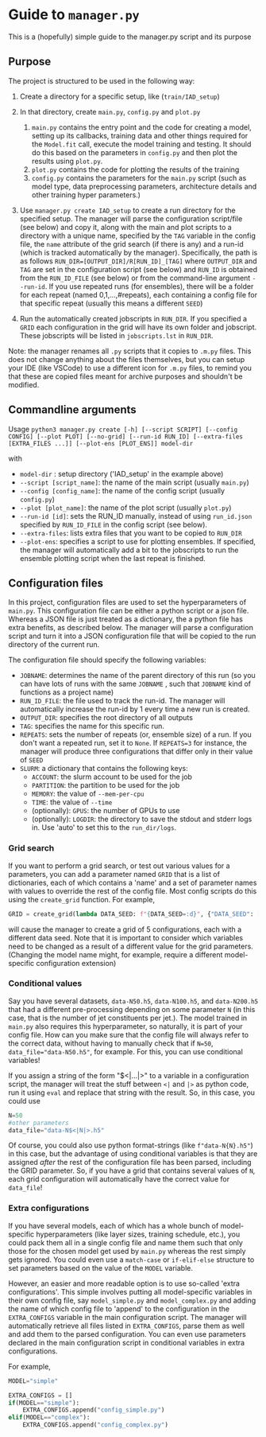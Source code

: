 # Guide to `manager.py`

This is a (hopefully) simple guide to the manager.py script and its purpose

## Purpose

The project is structured to be used in the following way:

1. Create a directory for a specific setup, like (`train/IAD_setup`)
2. In that directory, create `main.py`, `config.py` and `plot.py`
   1. `main.py` contains the entry point and the code for creating a model, setting up its callbacks, training data and other things required for the `Model.fit` call, execute the model training and testing. It should do this based on the parameters in `config.py` and then plot the results using `plot.py`. 
   2. `plot.py` contains the code for plotting the results of the training
   3. `config.py` contains the parameters for the `main.py` script (such as model type, data preprocessing parameters, architecture details and other training hyper parameters.) 

3. Use `manager.py create IAD_setup` to create a run directory for the specified setup. The manager will parse the configuration script/file (see below) and copy it, along with the main and plot scripts to a directory with a unique name, specified by the `TAG` variable in the config file, the `name` attribute of the grid search (if there is any) and a run-id (which is tracked automatically by the manager). Specifically, the path is as follows `RUN_DIR=[OUTPUT_DIR]/R[RUN_ID]_[TAG]` where `OUTPUT_DIR` and `TAG` are set in the configuration script (see below) and `RUN_ID` is obtained from the `RUN_ID_FILE` (see below) or from the command-line argument `--run-id`. If you use repeated runs (for ensembles), there will be a folder for each repeat (named 0,1,...,#repeats), each containing a config file for that specific repeat (usually this means a different `SEED`)
4. Run the automatically created jobscripts in `RUN_DIR`. If you specified a `GRID` each configuration in the grid will have its own folder and jobscript. These jobscripts will be listed in `jobscripts.lst` in `RUN_DIR`. 

Note: the manager renames all `.py` scripts that it copies to `.m.py` files. This does not change anything about the files themselves, but you can setup your IDE (like VSCode) to use a different icon for `.m.py` files, to remind you that these are copied files meant for archive purposes and shouldn't be modified.

## Commandline arguments

Usage `python3 manager.py create [-h] [--script SCRIPT] [--config CONFIG] [--plot PLOT] [--no-grid] [--run-id RUN_ID] [--extra-files [EXTRA_FILES ...]] [--plot-ens [PLOT_ENS]] model-dir`

with 

- `model-dir` : setup directory ('IAD_setup' in the example above)
- `--script [script_name]`: the name of the main script (usually `main.py`)
- `--config [config_name]`: the name of the config script (usually `config.py`)
- `--plot [plot_name]`: the name of the plot script (usually `plot.py`)
- `--run-id [id]`: sets the RUN_ID manually, instead of using `run_id.json` specified by `RUN_ID_FILE` in the config script (see below).
- `--extra-files`: lists extra files that you want to be copied to `RUN_DIR`
- `--plot-ens`: specifies a script to use for plotting ensembles. If specified, the manager will automatically add a bit to the jobscripts to run the ensemble plotting script when the last repeat is finished.

## Configuration files

In this project, configuration files are used to set the hyperparameters of `main.py`. This configuration file can be either a python script or a json file. Whereas a JSON file is just treated as a dictionary, the a python file has extra benefits, as described below. The manager will parse a configuration script and turn it into a JSON configuration file that will be copied to the run directory of the current run.

The configuration file should specify the following variables:

- `JOBNAME`: determines the name of the parent directory of this run (so you can have lots of runs with the same `JOBNAME` , such that `JOBNAME` kind of functions as a project name)
- `RUN_ID_FILE`: the file used to track the run-id. The manager will automatically increase the run-id by 1 every time a new run is created.
- `OUTPUT_DIR`: specifies the root directory of all outputs
- `TAG`: specifies the name for this specific run.
- `REPEATS`: sets the number of repeats (or, ensemble size) of a run. If you don't want a repeated run, set it to `None`. If `REPEATS=3` for instance, the manager will produce three configurations that differ only in their value of `SEED`
- `SLURM`: a dictionary that contains the following keys:
  - `ACCOUNT`: the slurm account to be used for the job
  - `PARTITION`: the partition to be used for the job
  - `MEMORY`: the value of `--mem-per-cpu`
  - `TIME`: the value of `--time`
  - (optionally): `GPUS`: the number of GPUs to use
  - (optionally): `LOGDIR`: the directory to save the stdout and stderr logs in. Use 'auto' to set this to the `run_dir/logs`.

### Grid search

If you want to perform a grid search, or test out various values for a parameters, you can add a parameter named `GRID` that is a list of dictionaries, each of which contains a 'name' and a set of parameter names with values to override the rest of the config file. Most config scripts do this using the `create_grid` function. For example,

```python
GRID = create_grid(lambda DATA_SEED: f"{DATA_SEED=:d}", {"DATA_SEED": [0,1,2,3,4]})
```

will cause the manager to create a grid of 5 configurations, each with a different data seed. Note that it is important to consider which variables need to be changed as a result of a different value for the grid parameters. (Changing the model name might, for example, require a different model-specific configuration extension)

### Conditional values

Say you have several datasets, `data-N50.h5`, `data-N100.h5`, and `data-N200.h5`  that had a different pre-processing depending on some parameter `N` (in this case, that is the number of jet constituents per jet.). The model trained in `main.py` also requires this hyperparameter, so naturally, it is part of your config file. How can you make sure that the config file will always refer to the correct data, without having to manually check that if `N=50`, `data_file="data-N50.h5"`, for example. For this, you can use conditional variables!

If you assign a string of the form "$<|...|>" to a variable in a configuration script, the manager will treat the stuff between `<|` and `|>` as python code, run it using `eval` and replace that string with the result. So, in this case, you could use

```python
N=50
#other parameters
data_file="data-N$<|N|>.h5"
```

Of course, you could also use python format-strings (like `f"data-N{N}.h5"`) in this case, but the advantage of using conditional variables is that they are assigned _after_ the rest of the configuration file has been parsed, including the GRID parameter. So, if you have a grid that contains several values of `N`, each grid configuration will automatically have the correct value for `data_file`!

### Extra configurations

If you have several models, each of which has a whole bunch of model-specific hyperparameters (like layer sizes, training schedule, etc.), you could pack them all in a single config file and name them such that only those for the chosen model get used by `main.py` whereas the rest simply gets ignored. You could even use a `match-case` or `if-elif-else` structure to set parameters based on the value of the `MODEL` variable.

However, an easier and more readable option is to use so-called 'extra configurations'. This simple involves putting all model-specific variables in their own config file, say `model_simple.py` and `model_complex.py` and adding the name of which config file to 'append' to the configuration in the `EXTRA_CONFIGS` variable in the main configuration script. The manager will automatically retrieve all files listed in `EXTRA_CONFIGS`, parse them as well and add them to the parsed configuration. You can even use parameters declared in the main configuration script in conditional variables in extra configurations.

For example,

```python
MODEL="simple"

EXTRA_CONFIGS = []
if(MODEL=="simple"):
    EXTRA_CONFIGS.append("config_simple.py")
elif(MODEL=="complex"):
    EXTRA_CONFIGS.append("config_complex.py")
```





